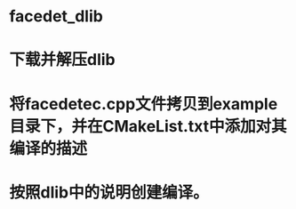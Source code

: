# facedet_dlib 
# 下载并解压dlib 
# 将facedetec.cpp文件拷贝到example目录下，并在CMakeList.txt中添加对其编译的描述
# 按照dlib中的说明创建编译。
